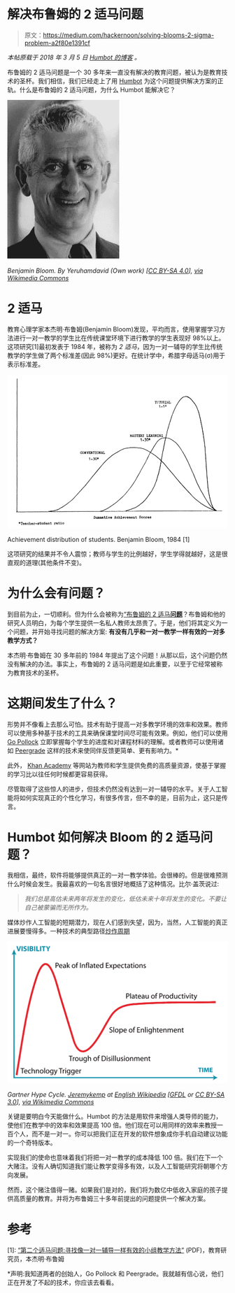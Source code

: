 # 解决布鲁姆的 2 适马问题

> 原文：<https://medium.com/hackernoon/solving-blooms-2-sigma-problem-a2f80e1391cf>

*本帖原载于 2018 年 3 月 5 日* [*Humbot 的博客*](http://blog.humbot.io/solving-blooms-2-sigma-problem/) *。*

布鲁姆的 2 适马问题是一个 30 多年来一直没有解决的教育问题，被认为是教育技术的圣杯。我们相信，我们已经走上了用 [Humbot](https://humbot.io) 为这个问题提供解决方案的正轨。什么是布鲁姆的 2 适马问题，为什么 Humbot 能解决它？

![](img/370ebc0f7375b3c296c4b14f6b667990.png)

*Benjamin Bloom. By Yeruhamdavid (Own work) [*[*CC BY-SA 4.0*](https://creativecommons.org/licenses/by-sa/4.0)*],* [*via Wikimedia Commons*](https://commons.wikimedia.org/wiki/File%3ABenjamin_Bloom_photo.jpg)

# 2 适马

教育心理学家本杰明·布鲁姆(Benjamin Bloom)发现，平均而言，使用掌握学习方法进行一对一教学的学生比在传统课堂环境下进行教学的学生表现好 98%以上。这项研究[1]最初发表于 1984 年，被称为 *2 适马*，因为一对一辅导的学生比传统教学的学生做了两个标准差(因此 98%)更好。在统计学中，希腊字母适马(σ)用于表示标准差。

![](img/1a0b9050c1a9ee3939f73dfd66fae69e.png)

Achievement distribution of students. Benjamin Bloom, 1984 [1]

这项研究的结果并不令人震惊；教师与学生的比例越好，学生学得就越好，这是很直观的道理(其他条件不变)。

# 为什么会有问题？

到目前为止，一切顺利。但为什么会被称为[“布鲁姆的 2 适马**问题**](https://en.wikipedia.org/wiki/Bloom%27s_2_Sigma_Problem)？布鲁姆和他的研究人员明白，为每个学生提供一名私人教师太昂贵了。于是，他们将其定义为一个问题，并开始寻找问题的解决方案:
**有没有几乎和一对一教学一样有效的一对多教学方式？**

本杰明·布鲁姆在 30 多年前的 1984 年提出了这个问题！从那以后，这个问题仍然没有解决的办法。事实上，布鲁姆的 2 适马问题是如此重要，以至于它经常被称为教育技术的圣杯。

# 这期间发生了什么？

形势并不像看上去那么可怕。技术有助于提高一对多教学环境的效率和效果。教师可以使用多种基于技术的工具来确保课堂时间尽可能有效果。例如，他们可以使用 [Go Pollock](https://www.gopollock.com/) 立即掌握每个学生的进度和对课程材料的理解。或者教师可以使用诸如 [Peergrade](https://www.peergrade.io/) 这样的技术来使同伴反馈更简单、更有影响力。*

此外， [Khan Academy](https://www.khanacademy.org/) 等网站为教师和学生提供免费的高质量资源，使基于掌握的学习比以往任何时候都更容易获得。

尽管取得了这些惊人的进步，但技术仍然没有达到一对一辅导的水平。关于人工智能将如何实现真正的个性化学习，有很多传言，但不幸的是，目前为止，这只是传言。

# Humbot 如何解决 Bloom 的 2 适马问题？

我相信，最终，软件将能够提供真正的一对一教学体验。会很棒的。但是很难预测什么时候会发生。我最喜欢的一句名言很好地概括了这种情况。比尔·盖茨说过:

> *我们总是高估未来两年将发生的变化，低估未来十年将发生的变化。不要让自己被蒙骗而无所作为。*

媒体炒作人工智能的短期潜力，现在人们感到失望，因为，当然，人工智能的真正进展要慢得多。一种技术的典型路径[炒作周期](https://en.wikipedia.org/wiki/Hype_cycle)

![](img/23999fc577848751ec4f4cd453f064c4.png)

*Gartner Hype Cycle.* [*Jeremykemp*](https://en.wikipedia.org/wiki/User:Jeremykemp) *at* [*English Wikipedia*](https://en.wikipedia.org/wiki/) *[*[*GFDL*](http://www.gnu.org/copyleft/fdl.html) *or* [*CC BY-SA 3.0*](https://creativecommons.org/licenses/by-sa/3.0)*],* [*via Wikimedia Commons*](https://commons.wikimedia.org/wiki/File%3AGartner_Hype_Cycle.svg)

关键是要明白今天能做什么。Humbot 的方法是用软件来增强人类导师的能力，使他们在教学中的效率和效果提高 100 倍。他们现在可以用同样的效率来教授一百个人，而不是一对一。你可以把我们正在开发的软件想象成你手机自动建议功能的一个奇特版本。

实现我们的使命也意味着我们将把一对一教学的成本降低 100 倍。我们在下一个大赌注。没有人确切知道我们能让教学变得多有效，以及人工智能研究将朝哪个方向发展。

然而，这个赌注值得一赌。如果我们是对的，我们将为数亿中低收入家庭的孩子提供高质量的教育。并将为布鲁姆三十多年前提出的问题提供一个解决方案。

# 参考

[1]: [“第二个适马问题:寻找像一对一辅导一样有效的小组教学方法”](http://web.mit.edu/5.95/readings/bloom-two-sigma.pdf) (PDF)，教育研究员，本杰明·布鲁姆

*声明:我知道两者的创始人，Go Pollock 和 Peergrade。我就越有信心说，他们正在开发了不起的技术，你应该去看看。